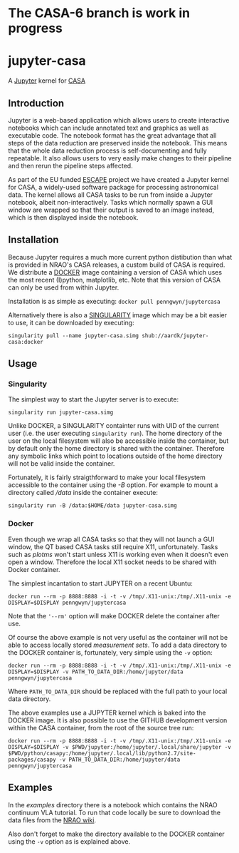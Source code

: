 # **The CASA-6 branch is work in progress**

# jupyter-casa
A [Jupyter](http://jupyter.org/) kernel for [CASA](https://casa.nrao.edu/)

## Introduction

Jupyter is a web-based application which allows users to create interactive notebooks which can 
include annotated text and graphics as well as executable code. The notebook format has the great advantage that all 
steps of the data reduction are preserved inside the notebook. This means that the whole data reduction process is 
self-documenting and fully repeatable. It also allows users to very easily make changes to their pipeline and then rerun 
the pipeline steps affected.

As part of the EU funded [ESCAPE](https://projectescape.eu/) project we have created a 
Jupyter kernel for CASA, a widely-used software package for processing astronomical data. 
The kernel allows all CASA tasks to be run from inside a Jupyter notebook, albeit non-interactively. Tasks which normally 
spawn a GUI window are wrapped so that their output is saved to an image instead, which is then displayed inside the notebook.

## Installation

Because Jupyter requires a much more current python distibution than what is provided in NRAO's CASA releases, a custom build
of CASA is required. We distribute a [DOCKER](https://www.docker.com/) image containing a version of CASA which uses the
most recent (I)python, matplotlib, etc. Note that this version of CASA can only be used from within Jupyter.

Installation is as simple as executing:
`
docker pull penngwyn/jupytercasa
`

Alternatively there is also a [SINGULARITY](http://singularity.lbl.gov/index.html) image which may be a bit easier to use, it can be downloaded by executing:

`
singularity pull --name jupyter-casa.simg shub://aardk/jupyter-casa:docker
`

## Usage
### Singularity
The simplest way to start the Jupyter server is to execute:

`
singularity run jupyter-casa.simg
`

Unlike DOCKER, a SINGULARITY containter runs with UID of the current user (i.e. the user executing `singularity run`).
The home directory of the user on the local filesystem will also be accessible inside the container, but by default
only the home directory is shared with the container. Therefore any symbolic links which point to locations outside of the
home directory will not be valid inside the container.

Fortunately, it is fairly straigthforward to make your local filesystem accessible to the container using the *-B* option.
For example to mount a directory called */data* inside the container execute:

`
singularity run -B /data:$HOME/data jupyter-casa.simg
`

### Docker
Even though we wrap all CASA tasks so that they will not launch a GUI window, the QT based CASA tasks still require X11, unfortunately.
Tasks such as *plotms* won't start unless X11 is working even when it doesn't even open a window.
Therefore the local X11 socket needs to be shared with Docker container.

The simplest incantation to start JUPYTER on a recent Ubuntu:

`
docker run --rm -p 8888:8888 -i -t -v /tmp/.X11-unix:/tmp/.X11-unix -e DISPLAY=$DISPLAY penngwyn/jupytercasa 
`

Note that the `'--rm'` option will make DOCKER delete the container after use.

Of course the above example is not very useful as the container will not be able to access locally stored *measurement sets*.
To add a data directory to the DOCKER container is, fortunately, very simple using the `-v` option:

`
docker run --rm -p 8888:8888 -i -t -v /tmp/.X11-unix:/tmp/.X11-unix -e DISPLAY=$DISPLAY -v PATH_TO_DATA_DIR:/home/jupyter/data penngwyn/jupytercasa
`

Where `PATH_TO_DATA_DIR` should be replaced with the full path to your local data directory.

The above examples use a JUPYTER kernel which is baked into the DOCKER image. It is also possible to use the GITHUB development version
within the CASA container, from the root of the source tree run:

`
docker run --rm -p 8888:8888 -i -t -v /tmp/.X11-unix:/tmp/.X11-unix -e DISPLAY=$DISPLAY -v $PWD/jupyter:/home/jupyter/.local/share/jupyter -v $PWD/python/casapy:/home/jupyter/.local/lib/python2.7/site-packages/casapy -v PATH_TO_DATA_DIR:/home/jupyter/data penngwyn/jupytercasa 
` 

## Examples

In the *examples* directory there is a notebook which contains the NRAO continuum VLA tutorial. To run that code locally
be sure to download the data files from the [NRAO wiki](https://casaguides.nrao.edu/index.php?title=VLA_Continuum_Tutorial_3C391).

Also don't forget to make the directory available to the DOCKER container using the `-v` option as is explained above.
